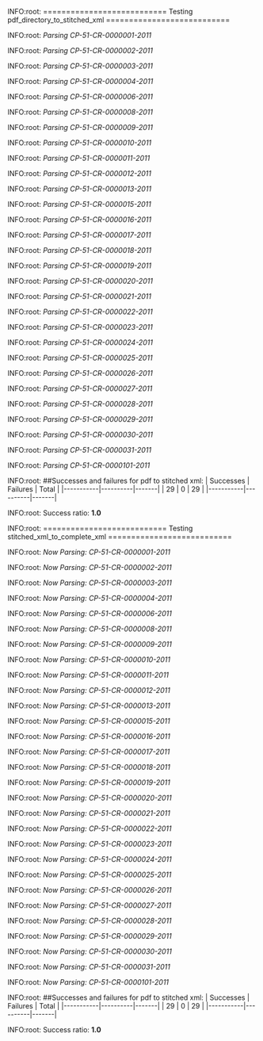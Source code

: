 INFO:root:
    ===========================
    Testing pdf_directory_to_stitched_xml
    ===========================
    
INFO:root:  *Parsing CP-51-CR-0000001-2011*

INFO:root:  *Parsing CP-51-CR-0000002-2011*

INFO:root:  *Parsing CP-51-CR-0000003-2011*

INFO:root:  *Parsing CP-51-CR-0000004-2011*

INFO:root:  *Parsing CP-51-CR-0000006-2011*

INFO:root:  *Parsing CP-51-CR-0000008-2011*

INFO:root:  *Parsing CP-51-CR-0000009-2011*

INFO:root:  *Parsing CP-51-CR-0000010-2011*

INFO:root:  *Parsing CP-51-CR-0000011-2011*

INFO:root:  *Parsing CP-51-CR-0000012-2011*

INFO:root:  *Parsing CP-51-CR-0000013-2011*

INFO:root:  *Parsing CP-51-CR-0000015-2011*

INFO:root:  *Parsing CP-51-CR-0000016-2011*

INFO:root:  *Parsing CP-51-CR-0000017-2011*

INFO:root:  *Parsing CP-51-CR-0000018-2011*

INFO:root:  *Parsing CP-51-CR-0000019-2011*

INFO:root:  *Parsing CP-51-CR-0000020-2011*

INFO:root:  *Parsing CP-51-CR-0000021-2011*

INFO:root:  *Parsing CP-51-CR-0000022-2011*

INFO:root:  *Parsing CP-51-CR-0000023-2011*

INFO:root:  *Parsing CP-51-CR-0000024-2011*

INFO:root:  *Parsing CP-51-CR-0000025-2011*

INFO:root:  *Parsing CP-51-CR-0000026-2011*

INFO:root:  *Parsing CP-51-CR-0000027-2011*

INFO:root:  *Parsing CP-51-CR-0000028-2011*

INFO:root:  *Parsing CP-51-CR-0000029-2011*

INFO:root:  *Parsing CP-51-CR-0000030-2011*

INFO:root:  *Parsing CP-51-CR-0000031-2011*

INFO:root:  *Parsing CP-51-CR-0000101-2011*

INFO:root:
##Successes and failures for pdf to stitched xml:
| Successes | Failures | Total |
|-----------|----------|-------|
| 29 | 0 | 29 |
|-----------|----------|-------|

INFO:root:    Success ratio: **1.0**

INFO:root:
    ===========================
    Testing stitched_xml_to_complete_xml
    ===========================
    
INFO:root:  *Now Parsing: CP-51-CR-0000001-2011*

INFO:root:  *Now Parsing: CP-51-CR-0000002-2011*

INFO:root:  *Now Parsing: CP-51-CR-0000003-2011*

INFO:root:  *Now Parsing: CP-51-CR-0000004-2011*

INFO:root:  *Now Parsing: CP-51-CR-0000006-2011*

INFO:root:  *Now Parsing: CP-51-CR-0000008-2011*

INFO:root:  *Now Parsing: CP-51-CR-0000009-2011*

INFO:root:  *Now Parsing: CP-51-CR-0000010-2011*

INFO:root:  *Now Parsing: CP-51-CR-0000011-2011*

INFO:root:  *Now Parsing: CP-51-CR-0000012-2011*

INFO:root:  *Now Parsing: CP-51-CR-0000013-2011*

INFO:root:  *Now Parsing: CP-51-CR-0000015-2011*

INFO:root:  *Now Parsing: CP-51-CR-0000016-2011*

INFO:root:  *Now Parsing: CP-51-CR-0000017-2011*

INFO:root:  *Now Parsing: CP-51-CR-0000018-2011*

INFO:root:  *Now Parsing: CP-51-CR-0000019-2011*

INFO:root:  *Now Parsing: CP-51-CR-0000020-2011*

INFO:root:  *Now Parsing: CP-51-CR-0000021-2011*

INFO:root:  *Now Parsing: CP-51-CR-0000022-2011*

INFO:root:  *Now Parsing: CP-51-CR-0000023-2011*

INFO:root:  *Now Parsing: CP-51-CR-0000024-2011*

INFO:root:  *Now Parsing: CP-51-CR-0000025-2011*

INFO:root:  *Now Parsing: CP-51-CR-0000026-2011*

INFO:root:  *Now Parsing: CP-51-CR-0000027-2011*

INFO:root:  *Now Parsing: CP-51-CR-0000028-2011*

INFO:root:  *Now Parsing: CP-51-CR-0000029-2011*

INFO:root:  *Now Parsing: CP-51-CR-0000030-2011*

INFO:root:  *Now Parsing: CP-51-CR-0000031-2011*

INFO:root:  *Now Parsing: CP-51-CR-0000101-2011*

INFO:root:
##Successes and failures for pdf to stitched xml:
| Successes | Failures | Total |
|-----------|----------|-------|
| 29 | 0 | 29 |
|-----------|----------|-------|

INFO:root:    Success ratio: **1.0**

